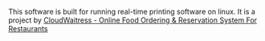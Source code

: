 This software is built for running real-time printing software on linux. It is a project by [CloudWaitress - Online Food Ordering & Reservation System For Restaurants](https://www.cloudwaitress.com)
